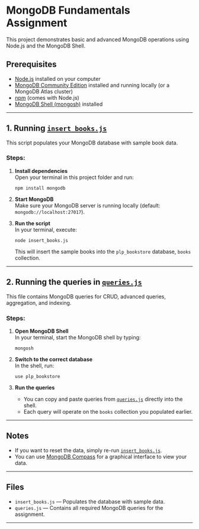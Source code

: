 # MongoDB Fundamentals Assignment

This project demonstrates basic and advanced MongoDB operations using Node.js and the MongoDB Shell.

## Prerequisites

- [Node.js](https://nodejs.org/) installed on your computer
- [MongoDB Community Edition](https://www.mongodb.com/try/download/community) installed and running locally (or a MongoDB Atlas cluster)
- [npm](https://www.npmjs.com/) (comes with Node.js)
- [MongoDB Shell (mongosh)](https://www.mongodb.com/try/download/shell) installed

---

## 1. Running [`insert_books.js`](./insert_books.js)

This script populates your MongoDB database with sample book data.

### Steps:

1. **Install dependencies**  
   Open your terminal in this project folder and run:
   ```
   npm install mongodb
   ```

2. **Start MongoDB**  
   Make sure your MongoDB server is running locally (default: `mongodb://localhost:27017`).

3. **Run the script**  
   In your terminal, execute:
   ```
   node insert_books.js
   ```
   This will insert the sample books into the `plp_bookstore` database, `books` collection.

---

## 2. Running the queries in [`queries.js`](./queries.js)

This file contains MongoDB queries for CRUD, advanced queries, aggregation, and indexing.

### Steps:

1. **Open MongoDB Shell**  
   In your terminal, start the MongoDB shell by typing:
   ```
   mongosh
   ```

2. **Switch to the correct database**  
   In the shell, run:
   ```
   use plp_bookstore
   ```

3. **Run the queries**  
   - You can copy and paste queries from [`queries.js`](./queries.js) directly into the shell.
   - Each query will operate on the `books` collection you populated earlier.

---

## Notes

- If you want to reset the data, simply re-run [`insert_books.js`](./insert_books.js).
- You can use [MongoDB Compass](https://www.mongodb.com/products/compass) for a graphical interface to view your data.

---

## Files

- `insert_books.js` &mdash; Populates the database with sample data.
- `queries.js` &mdash; Contains all required MongoDB queries for the assignment.

---